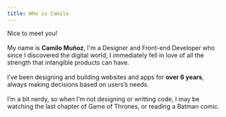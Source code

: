```yaml
---
title: Who is Camilo
---
```

<p>Nice to meet you! <br><br> My name is <strong>Camilo Muñoz</strong>, I'm a Designer and Front-end Developer who since I discovered the digital world, I immediately fell in love of all the strength that intangible products can have.
<br><br> I’ve been designing and building websites and apps for <strong>over 6 years</strong>, always making decisions based on users’s needs.
<br><br> I’m a bit nerdy, so when I’m not designing or writting code, I may be watching the last chapter of Game of Thrones, or reading a Batman comic.</p>
